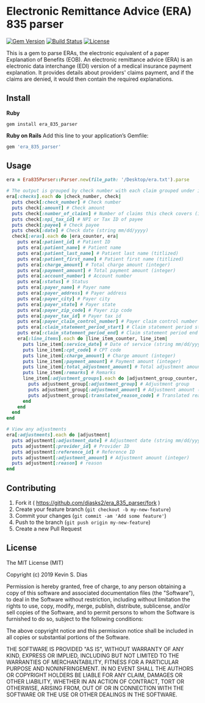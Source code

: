 # Electronic Remittance Advice (ERA) 835 parser

[![Gem Version](https://badge.fury.io/rb/era_835_parser.svg)](http://badge.fury.io/rb/era_835_parser) [![Build Status](https://travis-ci.org/diasks2/era_835_parser.png)](https://travis-ci.org/diasks2/era_835_parser) [![License](https://img.shields.io/badge/license-MIT-brightgreen.svg?style=flat)](https://github.com/diasks2/era_835_parser/blob/master/LICENSE.txt)

This is a gem to parse ERAs, the electronic equivalent of a paper Explanation of Benefits (EOB). An electronic remittance advice (ERA) is an electronic data interchange (EDI) version of a medical insurance payment explanation. It provides details about providers' claims payment, and if the claims are denied, it would then contain the required explanations.

## Install

**Ruby**
```
gem install era_835_parser
```

**Ruby on Rails**
Add this line to your application’s Gemfile:
```ruby
gem 'era_835_parser'
```

## Usage

```ruby
era = Era835Parser::Parser.new(file_path: '/Desktop/era.txt').parse

# The output is grouped by check number with each claim grouped under its respective check
era[:checks].each do |check_number, check|
  puts check[:check_number] # Check number
  puts check[:amount] # Check amount
  puts check[:number_of_claims] # Number of claims this check covers (integer)
  puts check[:npi_tax_id] # NPI or Tax ID of payee
  puts check[:payee] # Check payee
  puts check[:date] # Check date (string mm/dd/yyyy)
  check[:eras].each do |era_counter, era|
    puts era[:patient_id] # Patient ID
    puts era[:patient_name] # Patient name
    puts era[:patient_last_name] # Patient last name (titlized)
    puts era[:patient_first_name] # Patient first name (titlized)
    puts era[:charge_amount] # Total charge amount (integer)
    puts era[:payment_amount] # Total payment amount (integer)
    puts era[:account_number] # Account number
    puts era[:status] # Status
    puts era[:payer_name] # Payer name
    puts era[:payer_address] # Payer address
    puts era[:payer_city] # Payer city
    puts era[:payer_state] # Payer state
    puts era[:payer_zip_code] # Payer zip code
    puts era[:payer_tax_id] # Payer tax id
    puts era[:payer_claim_control_number] # Payer claim control number
    puts era[:claim_statement_period_start] # Claim statement period start
    puts era[:claim_statement_period_end] # Claim statement period end
    era[:line_items].each do |line_item_counter, line_item|
      puts line_item[:service_date] # Date of service (string mm/dd/yyyy)
      puts line_item[:cpt_code] # CPT code
      puts line_item[:charge_amount] # Charge amount (integer)
      puts line_item[:payment_amount] # Payment amount (integer)
      puts line_item[:total_adjustment_amount] # Total adjustment amount (integer)
      puts line_item[:remarks] # Remarks
      line_item[:adjustment_groups].each do |adjustment_group_counter, adjustment_group|
        puts adjustment_group[:adjustment_group] # Adjustment group
        puts adjustment_group[:adjustment_amount] # Adjustment amount (integer)
        puts adjustment_group[:translated_reason_code] # Translated reason code
      end
    end
  end
end

# View any adjustments
era[:adjustments].each do |adjustment|
  puts adjustment[:adjustment_date] # Adjustment date (string mm/dd/yyyy)
  puts adjustment[:provider_id] # Provider ID
  puts adjustment[:reference_id] # Reference ID
  puts adjustment[:adjustment_amount] # Adjustment amount (integer)
  puts adjustment[:reason] # reason
end

```

## Contributing

1. Fork it ( https://github.com/diasks2/era_835_parser/fork )
2. Create your feature branch (`git checkout -b my-new-feature`)
3. Commit your changes (`git commit -am 'Add some feature'`)
4. Push to the branch (`git push origin my-new-feature`)
5. Create a new Pull Request

## License

The MIT License (MIT)

Copyright (c) 2019 Kevin S. Dias

Permission is hereby granted, free of charge, to any person obtaining a copy
of this software and associated documentation files (the "Software"), to deal
in the Software without restriction, including without limitation the rights
to use, copy, modify, merge, publish, distribute, sublicense, and/or sell
copies of the Software, and to permit persons to whom the Software is
furnished to do so, subject to the following conditions:

The above copyright notice and this permission notice shall be included in
all copies or substantial portions of the Software.

THE SOFTWARE IS PROVIDED "AS IS", WITHOUT WARRANTY OF ANY KIND, EXPRESS OR
IMPLIED, INCLUDING BUT NOT LIMITED TO THE WARRANTIES OF MERCHANTABILITY,
FITNESS FOR A PARTICULAR PURPOSE AND NONINFRINGEMENT. IN NO EVENT SHALL THE
AUTHORS OR COPYRIGHT HOLDERS BE LIABLE FOR ANY CLAIM, DAMAGES OR OTHER
LIABILITY, WHETHER IN AN ACTION OF CONTRACT, TORT OR OTHERWISE, ARISING FROM,
OUT OF OR IN CONNECTION WITH THE SOFTWARE OR THE USE OR OTHER DEALINGS IN
THE SOFTWARE.